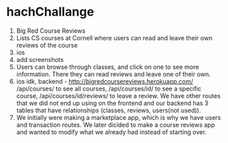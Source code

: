 # hachChallange

1. Big Red Course Reviews
2. Lists CS courses at Cornell where users can read and leave their own reviews of the course
3. ios
4. add screenshots
5. Users can browse through classes, and click on one to see more information. There they can read reviews and leave one of their own.
6. ios idk, backend - http://bigredcoursereviews.herokuapp.com/ /api/courses/ to see all courses, /api/courses/id/ to see a specific course, /api/courses/id/reviews/ to leave a review. We have other routes that we did not end up using on the frontend and our backend has 3 tables that have relationships (classes, reviews, users(not used)).
7. We initially were making a marketplace app, which is why we have users and transaction routes. We later dicided to make a course reviews app and wanted to modify what we already had instead of starting over.
